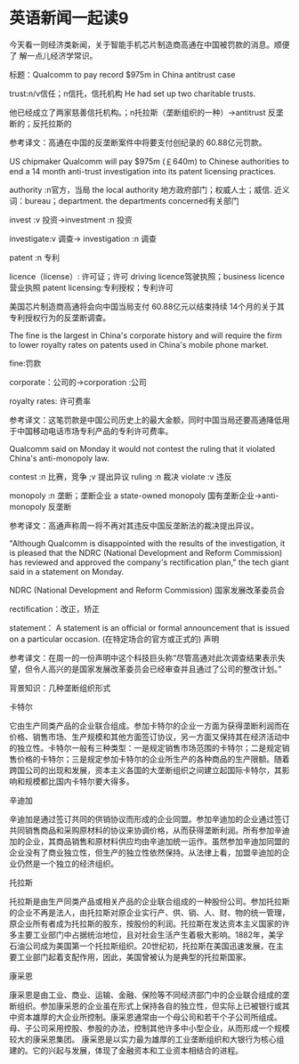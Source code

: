 # 英语新闻一起读9

今天看一则经济类新闻，关于智能手机芯片制造商高通在中国被罚款的消息。顺便了
解一点儿经济学常识。 

标题：Qualcomm to pay record $975m in China antitrust case 

trust:n/v信任；n信托，信托机构 He had set up two charitable trusts.

他已经成立了两家慈善信托机构。；n托拉斯（垄断组织的一种）→antitrust 反垄
断的；反托拉斯的 

参考译文：高通在中国的反垄断案件中将要支付创纪录的 60.88亿元罚款。 

US chipmaker Qualcomm will pay $975m (￡640m) to Chinese authorities to end a 14 month anti-trust investigation into its patent licensing practices. 

authority :n官方，当局 the local authority 地方政府部门；权威人士；威信. 近义词：bureau；department. the departments concerned有关部门 

invest :v 投资→investment :n 投资

investigate:v 调查→ investigation :n 调查 

patent :n 专利 

licence（license）: 许可证；许可 driving licence驾驶执照；business licence营业执照 patent licensing:专利授权；专利许可 

美国芯片制造商高通将会向中国当局支付 60.88亿元以结束持续 14个月的关于其专利授权行为的反垄断调查。 

The fine is the largest in China's corporate history and will require the firm to lower royalty rates on patents used in China's mobile phone market. 

fine:罚款 

corporate：公司的→corporation :公司 

royalty rates: 许可费率 

参考译文：这笔罚款是中国公司历史上的最大金额，同时中国当局还要高通降低用于中国移动电话市场专利产品的专利许可费率。 

Qualcomm said on Monday it would not contest the ruling that it violated China's anti-monopoly law. 

contest :n 比赛，竞争 ;v 提出异议 ruling :n 裁决 violate :v 违反 

monopoly :n 垄断；垄断企业 a state-owned monopoly 国有垄断企业→anti-monopoly 反垄断 

参考译文：高通声称周一将不再对其违反中国反垄断法的裁决提出异议。 

"Although Qualcomm is disappointed with the results of the investigation, it is pleased that the NDRC (National Development and Reform Commission) has reviewed and approved the company's rectification plan," the tech giant said in a statement on Monday. 

NDRC (National Development and Reform Commission) 国家发展改革委员会 

rectification：改正，矫正 

statement： A statement is an official or formal announcement that is issued on a particular occasion. (在特定场合的官方或正式的) 声明 

参考译文：在周一的一份声明中这个科技巨头称“尽管高通对此次调查结果表示失望，但令人高兴的是国家发展改革委员会已经审查并且通过了公司的整改计划。” 

背景知识：几种垄断组织形式

卡特尔 

它由生产同类产品的企业联合组成。参加卡特尔的企业一方面为获得垄断利润而在价格、销售市场、生产规模和其他方面签订协议，另一方面又保持其在经济活动中的独立性。卡特尔一般有三种类型：一是规定销售市场范围的卡特尔；二是规定销售价格的卡特尔；三是规定参加卡特尔的企业所生产的各种商品的生产限额。随着跨国公司的出现和发展，资本主义各国的大垄断组织之间建立起国际卡特尔，其影响和规模都比国内卡特尔要大得多。

辛迪加 

辛迪加是通过签订共同的供销协议而形成的企业同盟。参加辛迪加的企业通过签订共同销售商品和采购原材料的协议来协调价格，从而获得垄断利润。所有参加辛迪加的企业，其商品销售和原材料供应均由辛迪加统一运作。虽然参加辛迪加同盟的企业没有了商业独立性，但生产的独立性依然保持。从法律上看，加盟辛迪加的企业仍然是一个独立的经济组织。 

托拉斯 

托拉斯是由生产同类产品或相关产品的企业联合组成的一种股份公司。参加托拉斯的企业不再是法人，由托拉斯对原企业实行产、供、销、人、财、物的统一管理，原企业所有者成为托拉斯的股东，按股份的利润。托拉斯在发达资本主义国家的许多主要工业部门中占据统治地位，且对社会生活产生着极大影响。1882年，美孚石油公司成为美国第一个托拉斯组织。20世纪初，托拉斯在美国迅速发展，在主要工业部门起着支配作用，因此，美国曾被认为是典型的托拉斯国家。

康采恩 

康采恩是由工业、商业、运输、金融、保险等不同经济部门中的企业联合组成的垄断组织。参加康采恩的企业虽在形式上保持各自的独立性，但实际上已被银行或其中资本雄厚的大企业所控制。康采恩通常由一个母公司和若干个子公司所组成。母、子公司采用控股、参股的办法，控制其他许多中小型企业，从而形成一个规模较大的康采恩集团。 康采恩是以实力最为雄厚的工业垄断组织和大银行为核心组建的。它的兴起与发展，体现了金融资本和工业资本相结合的进程。 